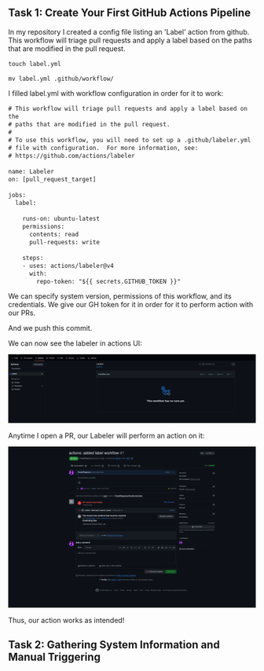## Task 1: Create Your First GitHub Actions Pipeline

In my repository I created a config file listing an 'Label' action from github. This workflow will triage pull requests and apply a label based on the paths that are modified in the pull request.

```
touch label.yml
```

```
mv label.yml .github/workflow/
```
I filled label.yml with workflow configuration in order for it to work:
```
# This workflow will triage pull requests and apply a label based on the
# paths that are modified in the pull request.
#
# To use this workflow, you will need to set up a .github/labeler.yml
# file with configuration.  For more information, see:
# https://github.com/actions/labeler

name: Labeler
on: [pull_request_target]

jobs:
  label:

    runs-on: ubuntu-latest
    permissions:
      contents: read
      pull-requests: write

    steps:
    - uses: actions/labeler@v4
      with:
        repo-token: "${{ secrets.GITHUB_TOKEN }}"

```

We can specify system version, permissions of this workflow, and its credentials.  We give our GH token for it in order for it to perform action with our PRs.

And we push this commit. 

We can now see the labeler in actions UI:

![alt text](actions.png)

Anytime I open a PR, our Labeler will perform an action on it:

![alt text](PR.png)

Thus, our action works as intended! 

## Task 2: Gathering System Information and Manual Triggering
